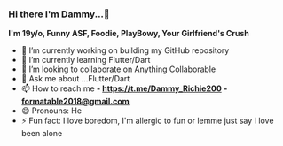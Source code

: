 ### Hi there I'm Dammy...👋

**I'm 19y/o, Funny ASF, Foodie, PlayBowy, Your Girlfriend's Crush**

- 🔭 I’m currently working on building my GitHub repository
- 🌱 I’m currently learning Flutter/Dart
- 👯 I’m looking to collaborate on Anything Collaborable 
- 💬 Ask me about ...Flutter/Dart
- 📫 How to reach me
**-  https://t.me/Dammy_Richie200**
**-  formatable2018@gmail.com** 
- 😄 Pronouns: He 
- ⚡ Fun fact: I love boredom, I'm allergic to fun or lemme just say I love been alone
